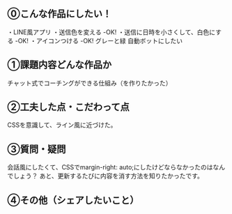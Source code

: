## ⓪こんな作品にしたい！
・LINE風アプリ
・送信色を変える -OK!
・送信に日時を小さくして、白色にする -OK!
・アイコンつける -OK!
グレーと緑
自動ボットにしたい

## ①課題内容どんな作品か
チャット式でコーチングができる仕組み（を作りたかった）

## ②工夫した点・こだわって点
CSSを意識して、ライン風に近づけた。


## ③質問・疑問
会話風にしたくて、CSSでmargin-right: auto;にしたけどならなかったのはなんでしょう？
あと、更新するたびに内容を消す方法を知りたかったです。

## ④その他（シェアしたいこと）


